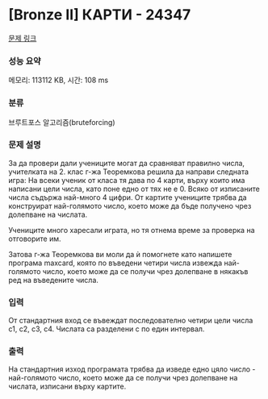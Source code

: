 # [Bronze II] КАРТИ - 24347 

[문제 링크](https://www.acmicpc.net/problem/24347) 

### 성능 요약

메모리: 113112 KB, 시간: 108 ms

### 분류

브루트포스 알고리즘(bruteforcing)

### 문제 설명

<p>За да провери дали учениците могат да сравняват правилно числа, учителката на 2. клас г-жа Теоремкова решила да направи следната игра: На всеки ученик от класа тя дава по 4 карти, върху които има написани цели числа, като поне едно от тях не е 0. Всяко от изписаните числа съдържа най-много 4 цифри. От картите учениците трябва да конструират най-голямото число, което може да бъде получено чрез долепване на числата.</p>

<p>Учениците много харесали играта, но тя отнема време за проверка на отговорите им.</p>

<p>Затова г-жа Теоремкова ви моли да ѝ помогнете като напишете програма maxcard, която по въведени четири числа извежда най-голямото число, което може да се получи чрез долепване в някакъв ред на въведените числа.</p>

### 입력 

 <p>От стандартния вход се въвеждат последователно четири цели числа c1, c2, c3, c4. Числата са разделени с по един интервал.</p>

### 출력 

 <p>На стандартния изход програмата трябва да изведе едно цяло число - най-голямото число, което може да се получи чрез долепване на числата, изписани върху картите.</p>

